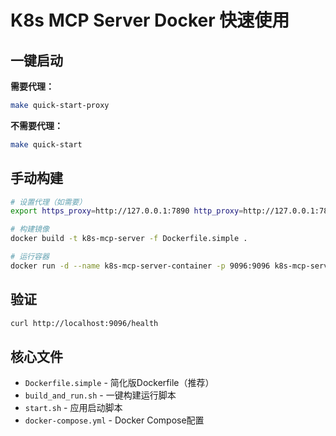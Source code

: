 # K8s MCP Server Docker 快速使用

## 一键启动

**需要代理：**
```bash
make quick-start-proxy
```

**不需要代理：**
```bash
make quick-start
```

## 手动构建

```bash
# 设置代理（如需要）
export https_proxy=http://127.0.0.1:7890 http_proxy=http://127.0.0.1:7890 all_proxy=socks5://127.0.0.1:7890

# 构建镜像
docker build -t k8s-mcp-server -f Dockerfile.simple .

# 运行容器
docker run -d --name k8s-mcp-server-container -p 9096:9096 k8s-mcp-server
```

## 验证

```bash
curl http://localhost:9096/health
```

## 核心文件

- `Dockerfile.simple` - 简化版Dockerfile（推荐）
- `build_and_run.sh` - 一键构建运行脚本
- `start.sh` - 应用启动脚本
- `docker-compose.yml` - Docker Compose配置 